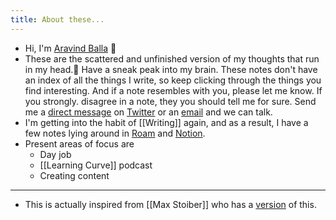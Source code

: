```yaml
---
title: About these...
---
```


- Hi, I'm [Aravind Balla](https://aravindballa.com) 👋
- These are the scattered and unfinished version of my thoughts that run in my head.🏃 Have a sneak peak into my brain. These notes don't have an index of all the things I write, so keep clicking through the things you find interesting. And if a note resembles with you, please let me know. If you strongly. disagree in a note, they you should tell me for sure. Send me a [direct message](https://twitter.com/messages/compose?recipient_id=532906019) on [Twitter](https://twitter.com/aravindballa) or an [email](mailto:bsaaravind@gmail.com) and we can talk.
- I'm getting into the habit of [[Writing]] again, and as a result, I have a few notes lying around in [Roam](https://roamresearch.com/) and [Notion](https://www.notion.so/?r=3102f5265a104fcab0afd4ec98f0c9dc).
- Present areas of focus are
  - Day job
  - [[Learning Curve]] podcast
  - Creating content

---

- This is actually inspired from [[Max Stoiber]] who has a [version](https://notes.mxstbr.com/) of this.
